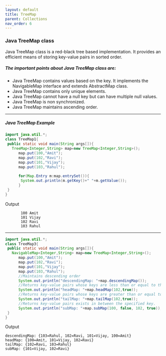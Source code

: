 ```yaml
---
layout: default
title: TreeMap
parent: Collections
nav_order: 6
---
```

### Java TreeMap class


Java TreeMap class is a red-black tree based implementation. It provides an efficient means of storing key-value pairs in sorted order.

##### The important points about Java TreeMap class are:

- Java TreeMap contains values based on the key. It implements the NavigableMap interface and extends AbstractMap class.
- Java TreeMap contains only unique elements.
- Java TreeMap cannot have a null key but can have multiple null values.
- Java TreeMap is non synchronized.
- Java TreeMap maintains ascending order.


--------

##### Java TreeMap Example

```java
import java.util.*;  
class TreeMap1{  
 public static void main(String args[]){  
   TreeMap<Integer,String> map=new TreeMap<Integer,String>();    
      map.put(100,"Amit");    
      map.put(102,"Ravi");    
      map.put(101,"Vijay");    
      map.put(103,"Rahul");    
        
      for(Map.Entry m:map.entrySet()){    
       System.out.println(m.getKey()+" "+m.getValue());    
      }    
 }  
}  
```
Output
```
       100 Amit
       101 Vijay
       102 Ravi
       103 Rahul
```

---------

```java
import java.util.*;  
class TreeMap3{  
 public static void main(String args[]){  
   NavigableMap<Integer,String> map=new TreeMap<Integer,String>();    
      map.put(100,"Amit");    
      map.put(102,"Ravi");    
      map.put(101,"Vijay");    
      map.put(103,"Rahul");    
      //Maintains descending order  
      System.out.println("descendingMap: "+map.descendingMap());  
      //Returns key-value pairs whose keys are less than or equal to the specified key.  
      System.out.println("headMap: "+map.headMap(102,true));  
      //Returns key-value pairs whose keys are greater than or equal to the specified key.  
      System.out.println("tailMap: "+map.tailMap(102,true));  
      //Returns key-value pairs exists in between the specified key.  
      System.out.println("subMap: "+map.subMap(100, false, 102, true));   
 }  
} 
```

Output
```
descendingMap: {103=Rahul, 102=Ravi, 101=Vijay, 100=Amit}
headMap: {100=Amit, 101=Vijay, 102=Ravi}
tailMap: {102=Ravi, 103=Rahul}
subMap: {101=Vijay, 102=Ravi}
```